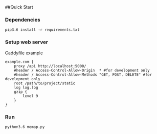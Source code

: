 ##Quick Start

### Dependencies

```pip3.6 install -r requirements.txt```

### Setup web server

Caddyfile example

```
example.com {
    proxy /api http://localhost:5000/
    #header / Access-Control-Allow-Origin  * #for development only
    #header / Access-Control-Allow-Methods "GET, POST, DELETE" #for development only
    root /path/to/project/static
    log log.log
    gzip {
        level 9
    }
}
```
### Run

```python3.6 memap.py```